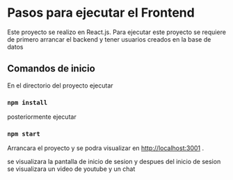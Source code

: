 # Pasos para ejecutar el Frontend

Este proyecto se realizo en React.js.
Para ejecutar este proyecto se requiere de primero arrancar el backend y tener usuarios creados en la base de datos

## Comandos de inicio

En el directorio del proyecto ejecutar

### `npm install`

posteriormente ejecutar

### `npm start`

Arrancara el proyecto y se podra visualizar en 
[http://localhost:3001](http://localhost:3001) .

se visualizara la pantalla de inicio de sesion y despues del inicio de sesion se visualizara un video de youtube y un chat 
